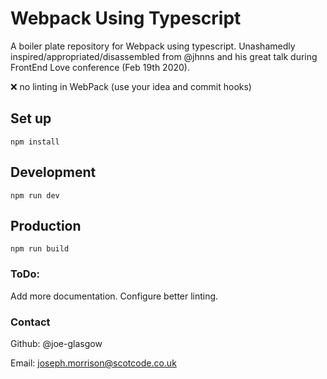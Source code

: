 # Webpack Using Typescript

A boiler plate repository for Webpack using typescript.
Unashamedly inspired/appropriated/disassembled from @jhnns and his great talk during FrontEnd Love conference (Feb 19th 2020).

❌ no linting in WebPack (use your idea and commit hooks)

## Set up

    npm install
    
## Development

    npm run dev
    
## Production

    npm run build
    
### ToDo:

Add more documentation.
Configure better linting.

### Contact

Github: @joe-glasgow

Email: joseph.morrison@scotcode.co.uk

   
   
